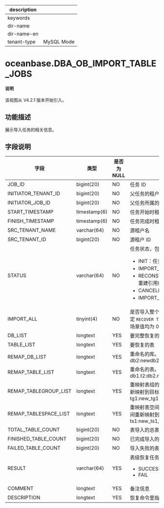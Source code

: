 |description||
|---|---|
|keywords||
|dir-name||
|dir-name-en||
|tenant-type|MySQL Mode|

# oceanbase.DBA_OB_IMPORT_TABLE_JOBS


<main id="notice" type='explain'>
  <h4>说明</h4>
  <p>该视图从 V4.2.1 版本开始引入。</p>
</main>

## 功能描述

展示导入任务的相关信息。

## 字段说明

| **字段** | **类型** | **是否为 NULL** | **描述** |
| --- | --- | --- | --- |
| JOB_ID | bigint(20) | NO | 任务 ID |
| INITIATOR_TENANT_ID | bigint(20) | NO | 父任务的租户 ID |
| INITIATOR_JOB_ID | bigint(20) | NO | 父任务所属的 JOB ID |
| START_TIMESTAMP | timestamp(6) | NO | 任务开始时租户当前时间 |
| FINISH_TIMESTAMP | timestamp(6) | NO | 任务完成时租户当前时间 |
| SRC_TENANT_NAME | varchar(64) | NO | 源租户名 |
| SRC_TENANT_ID | bigint(20) | NO | 源租户 ID |
| STATUS | varchar(64) | NO | 任务状态，包含：<ul><li> INIT：任务初始化状态 </li><li>IMPORT_TABLE：导入表 </li><li>RECONSTRUCT_REF_CONSTRAINT：重建引用约束  </li><li>CANCELING：取消  </li><li>IMPORT_FINISH： 导入结束  </li></ul> |
| IMPORT_ALL | tinyint(4) | NO | 是否导入整个租户下所有的表。仅当用户指定 `RECOVER TABLE *.*` 时，该值为 1，其他场景值均为 0 |
| DB_LIST | longtext | YES | 要完整恢复的库 |
| TABLE_LIST | longtext | YES | 要恢复的表 |
| REMAP_DB_LIST | longtext | YES | 重命名的库。格式如下：db1:new_db1, db2:newdb2 |
| REMAP_TABLE_LIST | longtext | YES | 重命名的表。格式如下：db1.t1:new_t1, db1.t2:db2.new_t2 |
| REMAP_TABLEGROUP_LIST | longtext | YES | 重映射表组的列表，可以将表从原始表组重新映射到目标表组。格式如下：tg1:new_tg1, tg2:new_tg2 |
| REMAP_TABLESPACE_LIST | longtext | YES | 重映射表空间的列表，可以将表从原始表空间重新映射到目标表空间。格式如下：ts1:new_ts1, ts2:new_ts2 |
| TOTAL_TABLE_COUNT | bigint(20) | NO | 表导入的总表数 |
| FINISHED_TABLE_COUNT | bigint(20) | NO | 已完成导入的表数 |
| FAILED_TABLE_COUNT | bigint(20) | NO | 导入失败的表数 |
| RESULT | varchar(64) | YES | 表级恢复任务的结果：<ul><li>SUCCESS  </li><li>FAIL </li></ul> |
| COMMENT | longtext | YES | 备注信息 |
| DESCRIPTION | longtext | YES | 恢复命令里指定的 DESCRIPTION 信息 |
